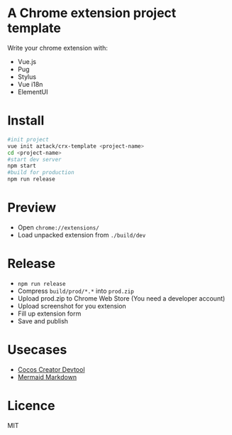 # A Chrome extension project template

Write your chrome extension with:
- Vue.js
- Pug
- Stylus
- Vue i18n
- ElementUI

# Install

```bash
#init project
vue init aztack/crx-template <project-name>
cd <project-name>
#start dev server
npm start
#build for production
npm run release
```

# Preview

- Open `chrome://extensions/`
- Load unpacked extension from `./build/dev`

# Release

- `npm run release`
- Compress `build/prod/*.*` into `prod.zip`
- Upload prod.zip to Chrome Web Store (You need a developer account)
- Upload screenshot for you extension
- Fill up extension form
- Save and publish

# Usecases

- [Cocos Creator Devtool](https://chrome.google.com/webstore/detail/cocos-creator-devtool/cnmkiolbnmjlhdkabcgobbgdomhhdnho)
- [Mermaid Markdown](https://chrome.google.com/webstore/detail/mermaid-markdown/mboeoikjijmjcjgpccghbcoegikliijg)

# Licence

MIT
